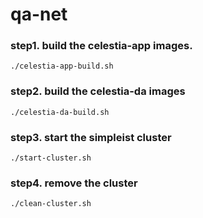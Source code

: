# qa-net

### step1. build the celestia-app images.
```shell
./celestia-app-build.sh
```

### step2. build the celestia-da images
```shell
./celestia-da-build.sh
```

### step3. start the simpleist cluster
```shell
./start-cluster.sh
```

### step4. remove the cluster
```shell
./clean-cluster.sh
```